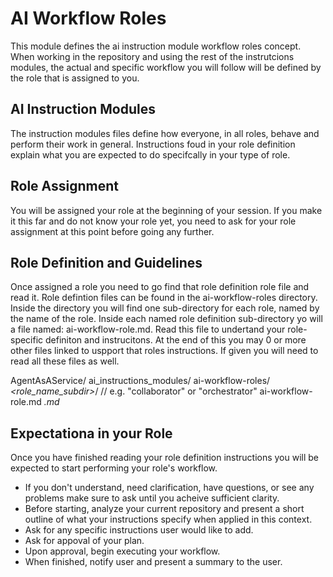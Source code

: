 # AI Workflow Roles

This module defines the ai instruction module workflow roles concept. When working in the repository and using the rest of the instrutcions modules, the actual and specific workflow you will follow will be defined by the role that is assigned to you.

## AI Instruction Modules
The instruction modules files define how everyone, in all roles, behave and perform their work in general. Instructions foud in your role definition explain what you are expected to do specifcally in your type of role.

## Role Assignment
You will be assigned your role at the beginning of your session. If you make it this far and do not know your role yet, you need to ask for your role assignment at this point before going any further.

## Role Definition and Guidelines
Once assigned a role you need to go find that role definition role file and read it. Role defintion files can be found
in the ai-workflow-roles directory. Inside the directory you will find one sub-directory for each role, named by the name of the role. Inside each named role definition sub-directory yo will a file named: ai-workflow-role.md. Read this file to undertand your role-specific definiton and instrucitons. At the end of this you may 0 or more other files linked to uspport that roles instructions. If given you will need to read all these files as well.

AgentAsAService/
    ai_instructions_modules/
        ai-workflow-roles/
            *<role_name_subdir>*/        // e.g. "collaborator" or "orchestrator"
                ai-workflow-role.md
                *<any more linked files>.md*

## Expectationa in your Role
Once you have finished reading your role definition instructions you will be expected to start performing your role's workflow.

* If you don't understand, need clarification, have questions, or see any problems make sure to ask until you acheive sufficient clarity.
* Before starting, analyze your current repository and present a short outline of what your instructions specify when applied in this context.
* Ask for any specific instructions user would like to add.
* Ask for appoval of your plan.
* Upon approval, begin executing your workflow.
* When finished, notify user and present a summary to the user.
